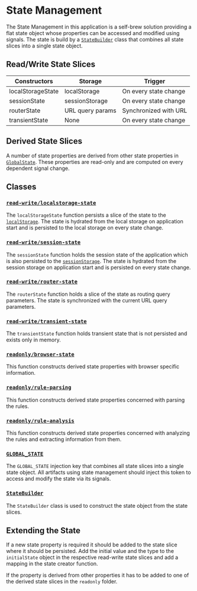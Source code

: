 # State Management

The State Management in this application is a self-brew solution providing a flat state object whose properties can be accessed and modified using signals.
The state is build by a [`StateBuilder`](./src/lib/state-builder.ts) class that combines all state slices into a single state object.

## Read/Write State Slices

| Constructors      | Storage          | Trigger               |
| ----------------- | ---------------- | --------------------- |
| localStorageState | localStorage     | On every state change |
| sessionState      | sessionStorage   | On every state change |
| routerState       | URL query params | Synchronized with URL |
| transientState    | None             | On every state change |

## Derived State Slices

A number of state properties are derived from other state properties in [`GlobalState`](./src/lib/global-state.ts).
These properties are read-only and are computed on every dependent signal change.

## Classes

### [`read-write/localstorage-state`](./src/lib/read-write/localstorage-state.ts)

The `localStorageState` function persists a slice of the state to the [`localStorage`](https://developer.mozilla.org/en-US/docs/Web/API/Window/localStorage).
The state is hydrated from the local storage on application start and is persisted to the local storage on every state change.

### [`read-write/session-state`](./src/lib/read-write/session-state.ts)

The `sessionState` function holds the session state of the application which is also persisted to the [`sessionStorage`](https://developer.mozilla.org/en-US/docs/Web/API/Window/sessionStorage).
The state is hydrated from the session storage on application start and is persisted on every state change.

### [`read-write/router-state`](./src/lib/read-write/router-state.ts)

The `routerState` function holds a slice of the state as routing query parameters.
The state is synchronized with the current URL query parameters.

### [`read-write/transient-state`](./src/lib/read-write/transient-state.ts)

The `transientState` function holds transient state that is not persisted and exists only in memory.

### [`readonly/browser-state`](./src/lib/readonly/browser-state.ts)

This function constructs derived state properties with browser specific information.

### [`readonly/rule-parsing`](./src/lib/readonly/rule-parsing.ts)

This function constructs derived state properties concerned with parsing the rules.

### [`readonly/rule-analysis`](./src/lib/readonly/rule-analysis.ts)

This function constructs derived state properties concerned with analyzing the rules and extracting information from them.

### [`GLOBAL_STATE`](./src/lib/global-state.ts)

The `GLOBAL_STATE` injection key that combines all state slices into a single state object.
All artifacts using state management should inject this token to access and modify the state via its signals.

### [`StateBuilder`](./src/lib/state-builder.ts)

The `StateBuilder` class is used to construct the state object from the state slices.

## Extending the State

If a new state property is required it should be added to the state slice where it should be persisted.
Add the initial value and the type to the `initialState` object in the respective read-write state slices and add a mapping in the state creator function.

If the property is derived from other properties it has to be added to one of the derived state slices in the `readonly` folder.
